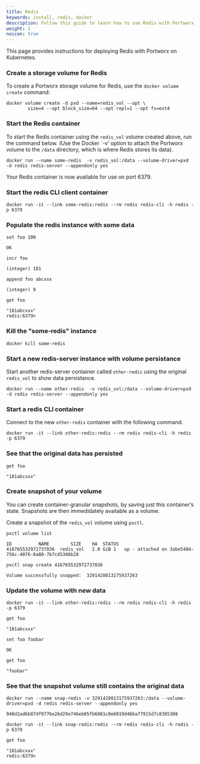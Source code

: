 ```yaml
---
title: Redis
keywords: install, redis, docker
description: Follow this guide to learn how to use Redis with Portworx.
weight: 2
noicon: true
---
```


This page provides instructions for deploying Redis with Portworx on Kubernetes.

### Create a storage volume for Redis

To create a Portworx storage volume for Redis, use the `docker volume create` command:

```text
docker volume create -d pxd --name=redis_vol --opt \
     	size=4 --opt block_size=64 --opt repl=1 --opt fs=ext4
```

### Start the Redis container

To start the Redis container using the `redis_vol` volume created above, run the command below. \(Use the Docker \`-v’ option to attach the Portworx volume to the `/data` directory, which is where Redis stores its data\).

```text
docker run --name some-redis  -v redis_vol:/data --volume-driver=pxd  -d redis redis-server --appendonly yes
```

Your Redis container is now available for use on port 6379.

### Start the redis CLI client container

```text
docker run -it --link some-redis:redis --rm redis redis-cli -h redis -p 6379
```

### Populate the redis instance with some data

```text
set foo 100
```

```output
OK
```

```text
incr foo
```

```output
(integer) 101
```

```text
append foo abcxxx
```

```output
(integer) 9
```

```text
get foo
```

```output
"101abcxxx"
redis:6379>
```

### Kill the "some-redis" instance

```text
docker kill some-redis
```

### Start a new redis-server instance with volume persistance

Start another redis-server container called `other-redis` using the original `redis_vol` to show data persistance.

```text
docker run --name other-redis  -v redis_vol:/data --volume-driver=pxd  -d redis redis-server --appendonly yes
```

### Start a redis CLI container

Connect to the new `other-redis` container with the following command.

```text
docker run -it --link other-redis:redis --rm redis redis-cli -h redis -p 6379
```

### See that the original data has persisted

```text
get foo
```

```output
"101abcxxx"
```

### Create snapshot of your volume

You can create container-granular snapshots, by saving just this container’s state. Snapshots are then immedidately available as a volume.

Create a snapshot of the `redis_vol` volume using `pxctl`.

```text
pxctl volume list
```

```output
ID			NAME		SIZE	HA	STATUS
416765532972737036	redis_vol	2.0 GiB	1	up - attached on 3abe5484-756c-4076-8a80-7b7cd5306b28
```

```text
pxctl snap create 416765532972737036
```

```output
Volume successfully snapped:  3291428813175937263
```

### Update the volume with new data

```text
docker run -it --link other-redis:redis --rm redis redis-cli -h redis -p 6379
```

```
get foo
```

```output
"101abcxxx"
```

```text
set foo foobar
```

```output
OK
```

```text
get foo
```

```output
"foobar"
```

### See that the snapshot volume still contains the original data

```text
docker run --name snap-redis -v 3291428813175937263:/data --volume-driver=pxd -d redis redis-server --appendonly yes
```

```output
940d2ad6b87df9776e26d29e746eb05fb6081c0e6019d46ba77915d7c8305308
```

```text
docker run -it --link snap-redis:redis --rm redis redis-cli -h redis -p 6379
```

```text
get foo
```

```output
"101abcxxx"
redis:6379>
```
